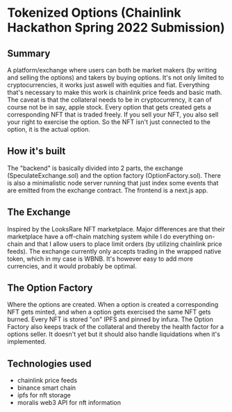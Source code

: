 # Tokenized Options (Chainlink Hackathon Spring 2022 Submission)

## Summary

A platform/exchange where users can both be market makers (by writing and selling the options) and takers by buying options. It's not only limited to cryptocurrencies, it works just aswell with equities and fiat. Everything that's necessary to make this work is chainlink price feeds and basic math. The caveat is that the collateral needs to be in cryptocurrency, it can of course not be in say, apple stock. Every option that gets created gets a corresponding NFT that is traded freely. If you sell your NFT, you also sell your right to exercise the option. So the NFT isn't just connected to the option, it is the actual option.

## How it's built

The "backend" is basically divided into 2 parts, the exchange (SpeculateExchange.sol) and the option factory (OptionFactory.sol). There is also a minimalistic node server running that just index some events that are emitted from the exchange contract. The frontend is a next.js app.

## The Exchange

Inspired by the LooksRare NFT marketplace. Major differences are that their marketplace have a off-chain matching system while I do everything on-chain and that I allow users to place limit orders (by utilizing chainlink price feeds). The exchange currently only accepts trading in the wrapped native token, which in my case is WBNB. It's however easy to add more currencies, and it would probably be optimal.

## The Option Factory

Where the options are created. When a option is created a corresponding NFT gets minted, and when a option gets exercised the same NFT gets burned. Every NFT is stored "on" IPFS and pinned by infura. The Option Factory also keeps track of the collateral and thereby the health factor for a options seller. It doesn't yet but it should also handle liquidations when it's implemented.

## Technologies used

- chainlink price feeds
- binance smart chain
- ipfs for nft storage
- moralis web3 API for nft information
